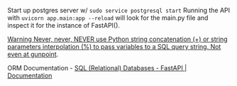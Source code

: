 
Start up postgres server w/ `sudo service postgresql start` 
Running the API with `uvicorn app.main:app --reload` will look for the main.py file and inspect it for the instance of FastAPI(). 

[Warning Never, never, NEVER use Python string concatenation (+) or string parameters interpolation (%) to pass variables to a SQL query string. Not even at gunpoint](https://www.psycopg.org/docs/usage.html).

ORM Documentation - [SQL (Relational) Databases - FastAPI | Documentation](https://fastapi.tiangolo.com/tutorial/sql-databases/)